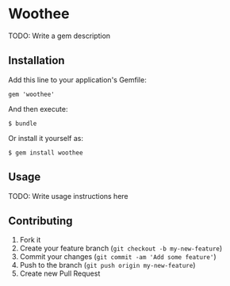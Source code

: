 # Woothee

TODO: Write a gem description

## Installation

Add this line to your application's Gemfile:

    gem 'woothee'

And then execute:

    $ bundle

Or install it yourself as:

    $ gem install woothee

## Usage

TODO: Write usage instructions here

## Contributing

1. Fork it
2. Create your feature branch (`git checkout -b my-new-feature`)
3. Commit your changes (`git commit -am 'Add some feature'`)
4. Push to the branch (`git push origin my-new-feature`)
5. Create new Pull Request
